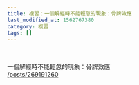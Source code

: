 ```yaml
---
title: 複習：一個解經時不能輕忽的現象：骨牌效應
last_modified_at: 1562767380
category: 複習
tags: []
---
```


<p> </p>
<div>一個解經時不能輕忽的現象：骨牌效應<br/>
<a href="/posts/269191260" target="_blank">/posts/269191260</a></div>
<div> </div>
